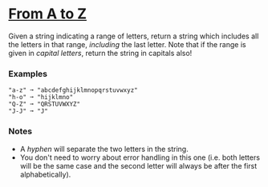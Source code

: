 # [From A to Z](https://www.codewars.com/kata/from-a-to-z "https://www.codewars.com/kata/6512b3775bf8500baea77663")

Given a string indicating a range of letters, return a string which includes all the letters in that
range, *including* the last letter. Note that if the range is given in *capital letters*, return the
string in capitals also!

### Examples

```
"a-z" ➞ "abcdefghijklmnopqrstuvwxyz"
"h-o" ➞ "hijklmno"
"Q-Z" ➞ "QRSTUVWXYZ"
"J-J" ➞ "J"
```

### Notes

- A *hyphen* will separate the two letters in the string.
- You don't need to worry about error handling in this one (i.e. both letters will be the same case
  and the second letter will always be after the first alphabetically).